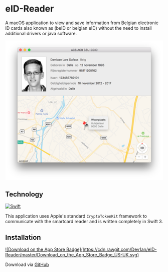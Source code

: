 # eID-Reader
A macOS application to view and save information from Belgian electronic ID cards also known as (beID or belgian eID) without the need to install additional drivers or java software.

![screenshot](screenshot.png)

## Technology

<a href="https://swift.org"><img src="https://img.shields.io/badge/Swift-3.0-orange.svg?style=flat" alt="Swift" /></a>

This application uses Apple's standard `CryptoTokenKit` framework to communicate with the smartcard reader and is written completely in Swift 3.

## Installation

<a href="https://itunes.apple.com/us/app/eidreader/id1190651975?l=nl&ls=1&mt=12">
![Download on the App Store Badge](https://cdn.rawgit.com/Dev1an/eID-Reader/master/Download_on_the_App_Store_Badge_US-UK.svg)
</a>

Download via [GitHub](https://github.com/Dev1an/eID-Reader/releases/latest)
